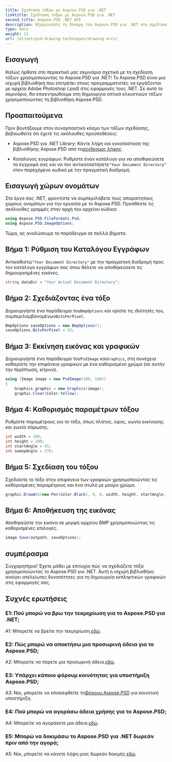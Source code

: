 ```yaml
---
title: Σχεδίαση τόξων με Aspose.PSD για .NET
linktitle: Σχεδίαση τόξων με Aspose.PSD για .NET
second_title: Aspose.PSD .NET API
description: Εξερευνήστε τη δύναμη του Aspose.PSD για .NET στη σχεδίαση τόξων χωρίς κόπο. Ακολουθήστε το βήμα προς βήμα εκμάθησή μας για εκπληκτικά γραφικά στις εφαρμογές σας.
type: docs
weight: 11
url: /el/net/psd-drawing-techniques/drawing-arcs/
---
```

## Εισαγωγή

Καλώς ήρθατε στο περιεκτικό μας σεμινάριο σχετικά με τη σχεδίαση τόξων χρησιμοποιώντας το Aspose.PSD για .NET! Το Aspose.PSD είναι μια ισχυρή βιβλιοθήκη που επιτρέπει στους προγραμματιστές να εργάζονται με αρχεία Adobe Photoshop (.psd) στις εφαρμογές τους .NET. Σε αυτό το σεμινάριο, θα επικεντρωθούμε στη δημιουργία οπτικά ελκυστικών τόξων χρησιμοποιώντας τη βιβλιοθήκη Aspose.PSD.

## Προαπαιτούμενα

Πριν βουτήξουμε στον συναρπαστικό κόσμο των τόξων σχεδίασης, βεβαιωθείτε ότι έχετε τις ακόλουθες προϋποθέσεις:

- Aspose.PSD για .NET Library: Κάντε λήψη και εγκατάσταση της βιβλιοθήκης Aspose.PSD από το[σύνδεσμος λήψης](https://releases.aspose.com/psd/net/).

-  Κατάλογος εγγράφων: Ρυθμίστε έναν κατάλογο για να αποθηκεύσετε τα έγγραφά σας και να τον αντικαταστήσετε`"Your Document Directory"` στον παρεχόμενο κωδικό με την πραγματική διαδρομή.

## Εισαγωγή χώρων ονομάτων

Στο έργο σας .NET, φροντίστε να συμπεριλάβετε τους απαραίτητους χώρους ονομάτων για την εργασία με το Aspose.PSD. Προσθέστε τις ακόλουθες γραμμές στην αρχή του αρχείου κώδικα:

```csharp
using Aspose.PSD.FileFormats.Psd;
using Aspose.PSD.ImageOptions;
```

Τώρα, ας αναλύσουμε το παράδειγμα σε πολλά βήματα.

## Βήμα 1: Ρύθμιση του Καταλόγου Εγγράφων

 Αντικαθιστώ`"Your Document Directory"` με την πραγματική διαδρομή προς τον κατάλογο εγγράφων σας όπου θέλετε να αποθηκεύσετε τις δημιουργημένες εικόνες.

```csharp
string dataDir = "Your Actual Document Directory";
```

## Βήμα 2: Σχεδιάζοντας ένα τόξο

 Δημιουργήστε ένα παράδειγμα του`BmpOptions` και ορίστε τις ιδιότητές του, συμπεριλαμβανομένων`BitsPerPixel`.

```csharp
BmpOptions saveOptions = new BmpOptions();
saveOptions.BitsPerPixel = 32;
```

## Βήμα 3: Εκκίνηση εικόνας και γραφικών

 Δημιουργήστε ένα παράδειγμα του`PsdImage` και`Graphics`, στη συνέχεια καθαρίστε την επιφάνεια γραφικών με ένα καθορισμένο χρώμα (σε αυτήν την περίπτωση, κίτρινο).

```csharp
using (Image image = new PsdImage(100, 100))
{
    Graphics graphic = new Graphics(image);
    graphic.Clear(Color.Yellow);
```

## Βήμα 4: Καθορισμός παραμέτρων τόξου

Ρυθμίστε παραμέτρους για το τόξο, όπως πλάτος, ύψος, γωνία εκκίνησης και γωνία σάρωσης.

```csharp
int width = 100;
int height = 200;
int startAngle = 45;
int sweepAngle = 270;
```

## Βήμα 5: Σχεδίαση του τόξου

Σχεδιάστε το τόξο στην επιφάνεια των γραφικών χρησιμοποιώντας τις καθορισμένες παραμέτρους και ένα στυλό με μαύρο χρώμα.

```csharp
graphic.DrawArc(new Pen(Color.Black), 0, 0, width, height, startAngle, sweepAngle);
```

## Βήμα 6: Αποθήκευση της εικόνας

Αποθηκεύστε την εικόνα σε μορφή αρχείου BMP χρησιμοποιώντας τις καθορισμένες επιλογές.

```csharp
image.Save(outpath, saveOptions);
```

## συμπέρασμα

Συγχαρητήρια! Έχετε μάθει με επιτυχία πώς να σχεδιάζετε τόξα χρησιμοποιώντας το Aspose.PSD για .NET. Αυτή η ισχυρή βιβλιοθήκη ανοίγει ατελείωτες δυνατότητες για τη δημιουργία εκπληκτικών γραφικών στις εφαρμογές σας.

## Συχνές ερωτήσεις

### Ε1: Πού μπορώ να βρω την τεκμηρίωση για το Aspose.PSD για .NET;

 A1: Μπορείτε να βρείτε την τεκμηρίωση.[εδώ](https://reference.aspose.com/psd/net/).

### Ε2: Πώς μπορώ να αποκτήσω μια προσωρινή άδεια για το Aspose.PSD;

 A2: Μπορείτε να πάρετε μια προσωρινή άδεια.[εδώ](https://purchase.aspose.com/temporary-license/).

### Ε3: Υπάρχει κάποιο φόρουμ κοινότητας για υποστήριξη Aspose.PSD;

 A3: Ναι, μπορείτε να επισκεφθείτε το[Φόρουμ Aspose.PSD](https://forum.aspose.com/c/psd/34) για κοινοτική υποστήριξη.

### Ε4: Πού μπορώ να αγοράσω άδεια χρήσης για το Aspose.PSD;

 A4: Μπορείτε να αγοράσετε μια άδεια.[εδώ](https://purchase.aspose.com/buy).

### Ε5: Μπορώ να δοκιμάσω το Aspose.PSD για .NET δωρεάν πριν από την αγορά;

 A5: Ναι, μπορείτε να κάνετε λήψη μιας δωρεάν δοκιμής.[εδώ](https://releases.aspose.com/).
